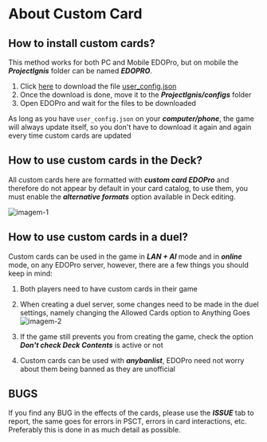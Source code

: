 # About Custom Card
## How to install custom cards?
This method works for both PC and Mobile EDOPro, but on mobile the ***ProjectIgnis*** folder can be named ***EDOPRO***.

1. Click [here][df2] to download the file [user_config.json][df2]
2. Once the download is done, move it to the ***ProjectIgnis/configs*** folder
3. Open EDOPro and wait for the files to be downloaded

As long as you have `user_config.json` on your ***computer/phone***, the game will always update itself, so you don't have to download it again and again every time custom cards are updated

## How to use custom cards in the Deck?
All custom cards here are formatted with ***custom card EDOPro*** and therefore do not appear by default in your card catalog, to use them, you must enable the ***alternative formats*** option available in Deck editing.

![imagem-1][img1]

## How to use custom cards in a duel?
Custom cards can be used in the game in ***LAN + AI*** mode and in ***online*** mode, on any EDOPro server, however, there are a few things you should keep in mind:

 1. Both players need to have custom cards in their game

2. When creating a duel server, some changes need to be made in the duel settings, namely changing the Allowed Cards  option to Anything Goes
![imagem-2][img2]
3. If the game still prevents you from creating the game, check the option ***Don't check Deck Contents*** is active or not
4. Custom cards can be used with ***anybanlist***, EDOPro need not worry about them being banned as they are unofficial

## BUGS
If you find any BUG in the effects of the cards, please use the ***ISSUE*** tab to report, the same goes for errors in  PSCT, errors in card interactions, etc.  Preferably this is done in as much detail as possible.






[df2]: <https://drive.google.com/file/d/1N-Zbb6g6b-L1thwoX-p1TRlx0L0KK58S/view?usp=drivesdk>
[img1]: <https://user-images.githubusercontent.com/107518574/205525916-bc2f4be4-5f34-4b0c-ae0a-8211ae40f8ab.jpg>
[img2]: <https://user-images.githubusercontent.com/107518574/205527563-42a0e83d-a2a9-4861-a0e6-b3c9b5c091a4.jpg>
